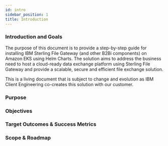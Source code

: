 ```yaml
---
id: intro
sidebar_position: 1
title: Introduction
---
```


### Introduction and Goals
The purpose of this document is to provide a step-by-step guide for installing IBM Sterling File Gateway (and other B2Bi components) on Amazon EKS using Helm Charts. The solution aims to address the business need to host a cloud-ready data exchange platform using Sterling File Gateway and provide a scalable, secure and efficient file exchange solution.

This is a living document that is subject to change and evolution as IBM Client Engineering co-creates this solution with our customer.

### Purpose

### Objectives

### Target Outcomes & Success Metrics

### Scope & Roadmap

